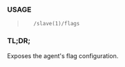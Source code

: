 <!--- This is an automatically generated file. DO NOT EDIT! --->

### USAGE ###
>        /slave(1)/flags

### TL;DR; ###
Exposes the agent's flag configuration.